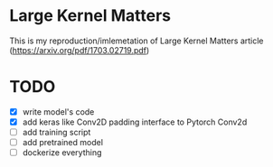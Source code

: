 # Large Kernel Matters

This is my reproduction/imlemetation of Large Kernel Matters article (https://arxiv.org/pdf/1703.02719.pdf)

# TODO
- [x] write model's code
- [x] add keras like Conv2D padding interface to Pytorch Conv2d
- [ ] add training script
- [ ] add pretrained model
- [ ] dockerize everything
